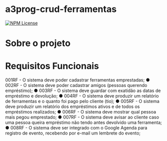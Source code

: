 # a3prog-crud-ferramentas
[![NPM License](https://img.shields.io/npm/l/license)](https://github.com/LeonardoSchmittK/a3prog-crud-ferramentas/blob/main/LICENSE)

# Sobre o projeto


# Requisitos Funcionais
001RF - O sistema deve poder cadastrar ferramentas emprestadas;
● 002RF - O sistema deve poder cadastrar amigos (pessoas querendo empréstimo);
● 003RF - O sistema deve guardar com exatidão as datas de empréstimo e devolução;
● 004RF - O sistema deve produzir um relatório de ferramentas e o quanto foi pago
pelo cliente (tio);
● 005RF - O sistema deve produzir um relatório dos empréstimos ativos e de todos os
empréstimos realizados;
● 006RF - O sistema deve mostrar qual pessoa mais pegou emprestado;
● 007RF - O sistema deve avisar ao cliente caso uma pessoa queira empréstimo não
tendo antes devolvido uma ferramenta;
● 008RF - O sistema deve ser integrado com o Google Agenda para registro de
evento, recebendo por e-mail um lembrete do evento;

